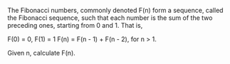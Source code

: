 The Fibonacci numbers, commonly denoted F(n) form a sequence, called the Fibonacci sequence, such that each number is the sum of the two preceding ones, starting from
0 and 1. That is,

F(0) = 0, F(1) = 1
F(n) = F(n - 1) + F(n - 2), for n > 1.

Given n, calculate F(n).
